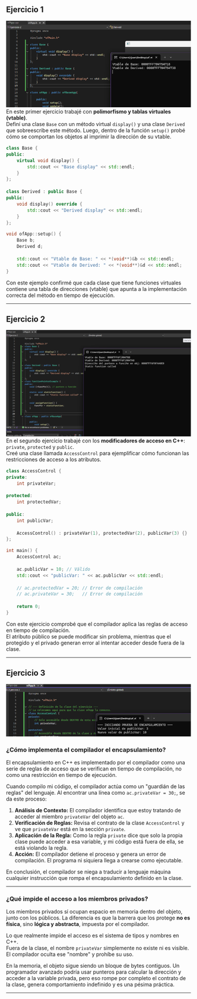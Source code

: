 ## Ejercicio 1
![alt text](../Imagenes/Experimento-1.png)
En este primer ejercicio trabajé con **polimorfismo y tablas virtuales (vtable)**.  
Definí una clase `Base` con un método virtual `display()` y una clase `Derived` que sobreescribe este método. Luego, dentro de la función `setup()` probé cómo se comportan los objetos al imprimir la dirección de su vtable.

```cpp
class Base {
public:
    virtual void display() {
        std::cout << "Base display" << std::endl;
    }
};

class Derived : public Base {
public:
    void display() override {
        std::cout << "Derived display" << std::endl;
    }
};
```

```cpp
void ofApp::setup() {
    Base b;
    Derived d;

    std::cout << "Vtable de Base: " << *(void**)&b << std::endl;
    std::cout << "Vtable de Derived: " << *(void**)&d << std::endl;
}
```

Con este ejemplo confirmé que cada clase que tiene funciones virtuales contiene una tabla de direcciones (vtable) que apunta a la implementación correcta del método en tiempo de ejecución.

---

## Ejercicio 2
![alt text](<../Imagenes/Experimento 2.png>)
En el segundo ejercicio trabajé con los **modificadores de acceso en C++**: `private`, `protected` y `public`.  
Creé una clase llamada `AccessControl` para ejemplificar cómo funcionan las restricciones de acceso a los atributos.

```cpp
class AccessControl {
private:
    int privateVar;

protected:
    int protectedVar;

public:
    int publicVar;

    AccessControl() : privateVar(1), protectedVar(2), publicVar(3) {}
};
```

```cpp
int main() {
    AccessControl ac;

    ac.publicVar = 10; // Válido
    std::cout << "publicVar: " << ac.publicVar << std::endl;

    // ac.protectedVar = 20; // Error de compilación
    // ac.privateVar = 30;   // Error de compilación

    return 0;
}
```

Con este ejercicio comprobé que el compilador aplica las reglas de acceso en tiempo de compilación.  
El atributo público se puede modificar sin problema, mientras que el protegido y el privado generan error al intentar acceder desde fuera de la clase.

---

## Ejercicio 3
![alt text](<../Imagenes/Experimento 3.png>)
### ¿Cómo implementa el compilador el encapsulamiento?

El encapsulamiento en C++ es implementado por el compilador como una serie de reglas de acceso que se verifican en tiempo de compilación, no como una restricción en tiempo de ejecución.

Cuando compilo mi código, el compilador actúa como un "guardián de las reglas" del lenguaje. Al encontrar una línea como `ac.privateVar = 30;`, se da este proceso:

1. **Análisis de Contexto:** El compilador identifica que estoy tratando de acceder al miembro `privateVar` del objeto `ac`.  
2. **Verificación de Reglas:** Revisa el contrato de la clase `AccessControl` y ve que `privateVar` está en la sección `private`.  
3. **Aplicación de la Regla:** Como la regla `private` dice que solo la propia clase puede acceder a esa variable, y mi código está fuera de ella, se está violando la regla.  
4. **Acción:** El compilador detiene el proceso y genera un error de compilación. El programa ni siquiera llega a crearse como ejecutable.

En conclusión, el compilador se niega a traducir a lenguaje máquina cualquier instrucción que rompa el encapsulamiento definido en la clase.

---

### ¿Qué impide el acceso a los miembros privados?

Los miembros privados sí ocupan espacio en memoria dentro del objeto, junto con los públicos. La diferencia es que la barrera que los protege **no es física**, sino **lógica y abstracta**, impuesta por el compilador.

Lo que realmente impide el acceso es el sistema de tipos y nombres en C++.  
Fuera de la clase, el nombre `privateVar` simplemente no existe ni es visible. El compilador oculta ese "nombre" y prohíbe su uso.

En la memoria, el objeto sigue siendo un bloque de bytes contiguos. Un programador avanzado podría usar punteros para calcular la dirección y acceder a la variable privada, pero eso rompe por completo el contrato de la clase, genera comportamiento indefinido y es una pésima práctica.

---
